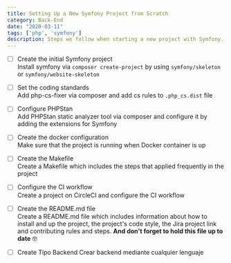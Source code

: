 ```yaml
---
title: Setting Up a New Symfony Project from Scratch
category: Back-End
date: "2020-03-11"
tags: ['php', 'symfony']
description: Steps we follow when starting a new project with Symfony. We recommend you to commit your changes in VCS you use after each step. Every To-do title can be a commit message for you.
---
```


- [ ] Create the initial Symfony project  
Install symfony via `composer create-project` by using `symfony/skeleton` or `symfony/website-skeleton`

- [ ] Set the coding standards  
Add php-cs-fixer via composer and add cs rules to `.php_cs.dist` file

- [ ] Configure PHPStan  
Add PHPStan static analyzer tool via composer and configure it by adding the extensions for Symfony

- [ ] Create the docker configuration  
Make sure that the project is running when Docker container is up

- [ ] Create the Makefile  
Create a Makefile which includes the steps that applied frequently in the project

- [ ] Configure the CI workflow  
Create a project on CircleCI and configure the CI workflow

- [ ] Create the README.md file  
Create a README.md file which includes information about how to install and up the project, the project's code style, the Jira project link and contributing rules and steps. **And don't forget to hold this file up to date** 🤓

- [ ] Create Tipo Backend
Crear backend mediante cualquier lenguaje 
